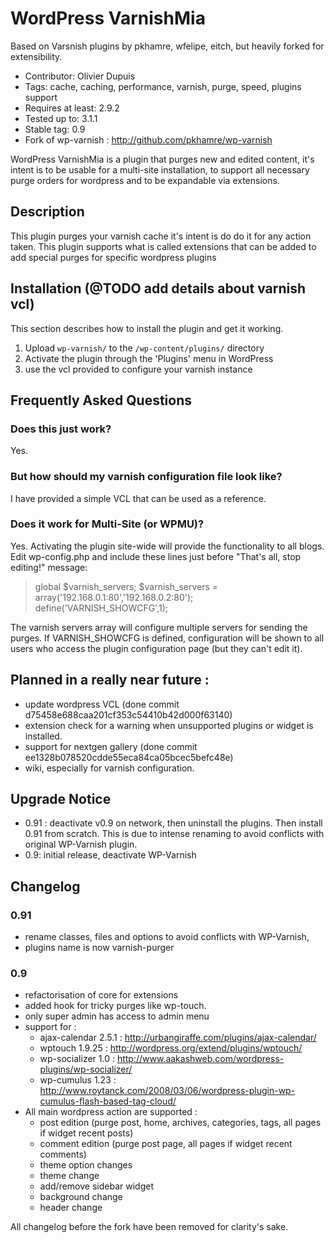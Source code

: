 WordPress VarnishMia
====================

Based on Varsnish plugins by pkhamre, wfelipe, eitch, but heavily forked for extensibility.

* Contributor: Olivier Dupuis
* Tags: cache, caching, performance, varnish, purge, speed, plugins support
* Requires at least: 2.9.2
* Tested up to: 3.1.1
* Stable tag: 0.9
* Fork of wp-varnish : http://github.com/pkhamre/wp-varnish

WordPress VarnishMia is a plugin that purges new and edited content, it's intent is to be usable for a multi-site installation, to support all necessary purge orders for wordpress and to be expandable via extensions.

Description
-----------

This plugin purges your varnish cache it's intent is do do it for any action taken. This plugin supports what is called extensions that can be added to add special purges for specific wordpress plugins
 
Installation (@TODO add details about varnish vcl)
------------

This section describes how to install the plugin and get it working.

1. Upload `wp-varnish/` to the `/wp-content/plugins/` directory
2. Activate the plugin through the 'Plugins' menu in WordPress
3. use the vcl provided to configure your varnish instance

Frequently Asked Questions 
--------------------------

### Does this just work?

Yes.

### But how should my varnish configuration file look like?

I have provided a simple VCL that can be used as a reference.

### Does it work for Multi-Site (or WPMU)?

Yes. Activating the plugin site-wide will provide the functionality to all
blogs. Edit wp-config.php and
include these lines just before "That's all, stop editing!" message:

> global $varnish_servers;
> $varnish_servers = array('192.168.0.1:80','192.168.0.2:80');
> define('VARNISH_SHOWCFG',1);

The varnish servers array will configure multiple servers for sending the
purges. If VARNISH_SHOWCFG is defined, configuration will be shown to all
users who access the plugin configuration page (but they can't edit it).

Planned in a really near future :
---------------------------------
  - update wordpress VCL (done commit d75458e688caa201cf353c54410b42d000f63140)
  - extension check for a warning when unsupported plugins or widget is installed.
  - support for nextgen gallery (done commit ee1328b078520cdde55eca84ca05bcec5befc48e)
  - wiki, especially for varnish configuration.

Upgrade Notice
--------------
* 0.91 : deactivate v0.9 on network, then uninstall the plugins. Then install 0.91 from scratch. This is due to intense renaming to avoid conflicts with original WP-Varnish plugin.
* 0.9: initial release, deactivate WP-Varnish

Changelog
---------
### 0.91 
* rename classes, files and options to avoid conflicts with WP-Varnish,
* plugins name is now varnish-purger


### 0.9
* refactorisation of core for extensions
* added hook for tricky purges like wp-touch.
* only super admin has access to admin menu
* support for :
  - ajax-calendar 2.5.1 : http://urbangiraffe.com/plugins/ajax-calendar/
  - wptouch 1.9.25 : http://wordpress.org/extend/plugins/wptouch/
  - wp-socializer 1.0 : http://www.aakashweb.com/wordpress-plugins/wp-socializer/
  - wp-cumulus 1.23 : http://www.roytanck.com/2008/03/06/wordpress-plugin-wp-cumulus-flash-based-tag-cloud/
* All main wordpress action are supported :
  - post edition (purge post, home, archives, categories, tags, all pages if widget recent posts)
  - comment edition (purge post page, all pages if widget recent comments)
  - theme option changes
  - theme change
  - add/remove sidebar widget
  - background change
  - header change

All changelog before the fork have been removed for clarity's sake.
